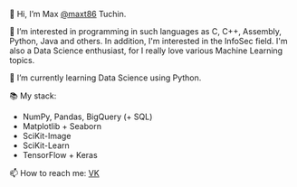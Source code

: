 👋 Hi, I’m Max [@maxt86](https://github.com/maxt86) Tuchin.

👀 I’m interested in programming in such languages as C, C++, Assembly, Python, Java and others. In addition, I'm interested in the InfoSec field. I'm also a Data Science enthusiast, for I really love various Machine Learning topics.

🌱 I’m currently learning Data Science using Python.

📚 My stack:
- NumPy, Pandas, BigQuery (+ SQL)
- Matplotlib + Seaborn
- SciKit-Image
- SciKit-Learn
- TensorFlow + Keras

📫 How to reach me: [VK](https://vk.com/maxt86)
<!--- 💞️ I’m looking to collaborate on ... --->

<!---
maxt86/maxt86 is a ✨ special ✨ repository because its `README.md` (this file) appears on your GitHub profile.
You can click the Preview link to take a look at your changes.
--->
